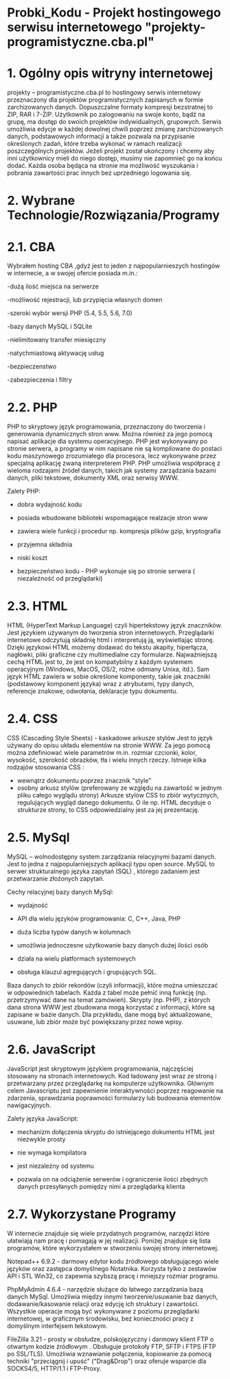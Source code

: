 # Probki_Kodu - Projekt hostingowego serwisu internetowego "projekty-programistyczne.cba.pl"



# 1. Ogólny opis witryny internetowej

projekty – programistyczne.cba.pl to hostingowy serwis internetowy przeznaczony dla projektów programistycznych zapisanych w formie zarchizowanych danych. Dopuszczalne formaty kompresji bezstratnej to ZIP, RAR i 7-ZIP. Użytkownik po zalogowaniu na swoje konto, bądź na grupę, ma dostęp do  swoich projektów indywidualnych, grupowych. Serwis umożliwia edycje w każdej dowolnej chwili poprzez zmianę zarchizowanych danych, podstawowych informacji a także pozwala na przypisanie określonych zadań, które trzeba wykonać w ramach realizacji poszczególnych projektów. Jeżeli projekt został ukończony i chcemy aby inni użytkownicy mieli do niego dostęp, musimy nie zapomnieć go na końcu dodać. Każda osoba będąca na stronie ma możliwość wyszukania i pobrania zawartości prac innych bez uprzedniego logowania się. 



# 2. Wybrane Technologie/Rozwiązania/Programy


# 2.1. CBA

Wybrałem hosting CBA ,gdyż jest to jeden z najpopularnieszych hostingów  w internecie, a w swojej ofercie posiada m.in.: 

-dużą ilość miejsca na serwerze

-możliwość rejestracji, lub przypięcia własnych domen 

-szeroki wybór wersji PHP (5.4, 5.5, 5.6, 7.0) 

-bazy danych MySQL i SQLite 

-nielimitowany transfer miesięczny 

-natychmiastową aktywację usług 

-bezpieczenstwo

-zabezpieczenia i filtry

# 2.2. PHP

PHP to skryptowy język programowania, przeznaczony do tworzenia i generowania dynamicznych stron www. Można również za jego pomocą napisać aplikacje dla systemu operacyjnego. PHP jest wykonywany po stronie serwera, a programy w nim napisane nie są kompilowane do postaci kodu maszynowego zrozumiałego dla procesora, lecz wykonywane przez specjalną aplikację zwaną interpreterem PHP. PHP umożliwia współpracę z wieloma rodzajami źródeł danych, takich jak systemy zarządzania bazami danych, pliki tekstowe, dokumenty XML oraz serwisy WWW. 

Zalety PHP:


- dobra wydajność kodu

- posiada wbudowane biblioteki wspomagające realzacje stron www

- zawiera wiele funkcji i procedur np. kompresja plików gzip, kryptografia

- przyjemna składnia

- niski koszt

- bezpieczeństwo kodu - PHP wykonuje się po stronie serwera ( niezależność od przeglądarki)



# 2.3. HTML 

HTML (HyperText Markup Language) czyli hipertekstowy język znaczników. Jest językiem używanym do tworzenia stron internetowych. Przeglądarki internetowe odczytują składnię html i interpretują ją, wyświetlając stronę. Dzięki językowi HTML możemy dodawać do tekstu akapity, hiperłącza, nagłówki, pliki graficzne czy multimedialne czy formularze. Najważniejszą cechą HTML jest to, że jest on kompatybilny z każdym systemem operacyjnym (Windows, MacOS, OS/2, rożne odmiany Unixa, itd.). Sam język HTML zawiera w sobie określone komponenty, takie jak znaczniki (podstawowy komponent języka) wraz z atrybutami, typy danych, referencje znakowe, odwołania, deklaracje typu dokumentu. 


# 2.4. CSS

CSS (Cascading Style Sheets) - kaskadowe arkusze stylów
Jest to język używany do opisu układu elementów na stronie WWW. Za jego pomocą  można zdefiniować wiele parametrów m.in. rozmiar czcionki, kolor,  wysokość, szerokość obrazków, tła i wielu innych rzeczy. Istnieje kilka rodzajów stosowania  CSS :
- wewnątrz dokumentu poprzez znacznik "style"
- osobny arkusz stylów (preferowany ze względu na zawartość w jednym pliku całego wyglądu strony)
Arkusze stylów CSS to zbiór wytycznych, regulujących wygląd danego dokumentu. O ile np. HTML decyduje o strukturze strony, to CSS odpowiedzialny jest za jej prezentację. 


# 2.5. MySql

MySQL – wolnodostępny system zarządzania relacyjnymi bazami danych. Jest to jedna z najpopularniejszych aplikacji typu open source. MySQL to serwer strukturalnego języka zapytań (SQL) , którego zadaniem jest przetwarzanie złożonych zapytań.

Cechy relacyjnej bazy danych MySql: 

- wydajność

- API dla wielu języków programowania: C, C++, Java,  PHP

- duża liczba typów danych w kolumnach 

- umożliwia jednoczesne użytkowanie bazy danych dużej ilości osób 

- działa na wielu platformach systemowych

- obsługa klauzul agregujących i grupujących SQL. 


Baza danych to zbiór rekordów (czyli informacji), które można umieszczać w odpowiednich tabelach. Każda z tabel może pełnić inną funkcję (np. przetrzymywać dane na temat zamówień). Skrypty (np. PHP), z których dana strona WWW jest zbudowana mogą korzystać z informacji, które są zapisane w bazie danych. Dla przykładu, dane mogą być aktualizowane, usuwane, lub zbiór może być powiększany przez nowe wpisy. 

# 2.6. JavaScript

JavaScript jest skryptowym językiem programowania, najczęściej stosowany na stronach internetowych.  Kod ładowany jest wraz ze stroną i przetwarzany przez przeglądarkę na komputerze użytkownika. Głównym celem Javascriptu jest  zapewnienie interaktywności poprzez reagowanie na zdarzenia, sprawdzania poprawności formularzy lub budowania elementów nawigacyjnych. 

Zalety języka JavaScript:

- mechanizm dołączenia skryptu do istniejącego dokumentu HTML jest niezwykle prosty 

- nie wymaga kompilatora 

- jest niezależny od systemu 

- pozwala on na odciążenie serwerów i ograniczenie ilości zbędnych danych przesyłanych pomiędzy nimi a przeglądarką klienta

# 2.7. Wykorzystane Programy

W internecie znajduje się wiele przydatnych programów, narzędzi które ułatwiają nam pracę i pomagają w jej realizacji. Poniżej  znajduje się lista programów, które wykorzystałem w  stworzeniu swojej strony internetowej.

Notepad++ 6.9.2  - darmowy edytor kodu źródłowego obsługującego wiele języków oraz zastępca domyślnego Notatnika. Korzysta tylko z zestawów API i STL Win32, co zapewnia szybszą pracę i mniejszy rozmiar programu.

PhpMyAdmin 4.6.4 - narzędzie służące do łatwego zarządzania bazą danych MySql. Umożliwia między innymi tworzenie/usuwanie baz danych, dodawanie/kasowanie relacji oraz edycję ich struktury i zawartości. Wszystkie operacje mogą być wykonywane z poziomu przeglądarki internetowej, w graficznym środowisku, bez konieczności pracy z domyślnym interfejsem tekstowym. 

FileZilla 3.21 - prosty w obsłudze, polskojęzyczny i darmowy klient FTP o otwartym kodzie źródłowym . Obsługuje protokoły FTP, SFTP i FTPS (FTP po SSL/TLS). Umożliwia wznawianie połączenia, kopiowanie za pomocą techniki "przeciągnij i upuść" ("Drag&Drop") oraz oferuje wsparcie dla SOCKS4/5, HTTP/1.1 i FTP-Proxy. 
